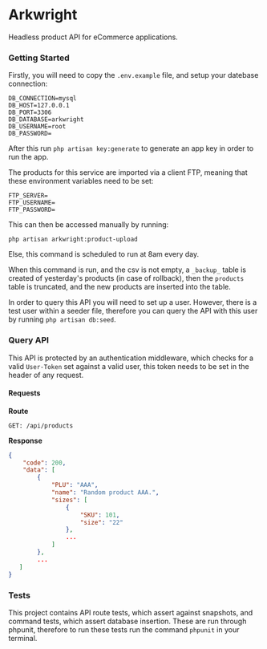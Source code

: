 # Arkwright
Headless product API for eCommerce applications.

### Getting Started 
Firstly, you will need to copy the `.env.example` file, and setup your datebase connection:
```dotenv
DB_CONNECTION=mysql
DB_HOST=127.0.0.1
DB_PORT=3306
DB_DATABASE=arkwright
DB_USERNAME=root
DB_PASSWORD=
```
After this run `php artisan key:generate` to generate an app key in order to run the app.

The products for this service are imported via a client FTP, meaning that these environment variables need to be set:
```shell script
FTP_SERVER=
FTP_USERNAME=
FTP_PASSWORD=
```
This can then be accessed manually by running:
```shell script
php artisan arkwright:product-upload
```
Else, this command is scheduled to run at 8am every day.

When this command is run, and the csv is not empty, a `_backup_` table is created of yesterday's products (in case of rollback), then the `products` table is truncated, and the new products are inserted into the table.

In order to query this API you will need to set up a user. However, there is a test user within a seeder file, therefore you can query the API with this user by running `php artisan db:seed`.

### Query API
This API is protected by an authentication middleware, which checks for a valid `User-Token` set against a valid user, this token needs to be set in the header of any request.

#### Requests
**Route**

`GET: /api/products`

**Response**

```json
{
    "code": 200,
    "data": [
        {
            "PLU": "AAA",
            "name": "Random product AAA.",
            "sizes": [
                {
                    "SKU": 101,
                    "size": "22"
                },
                ...
            ]
        },
        ...  
   ]
}
```

### Tests
This project contains API route tests, which assert against snapshots, and command tests, which assert database insertion. 
These are run through phpunit, therefore to run these tests run the command `phpunit` in your terminal.
